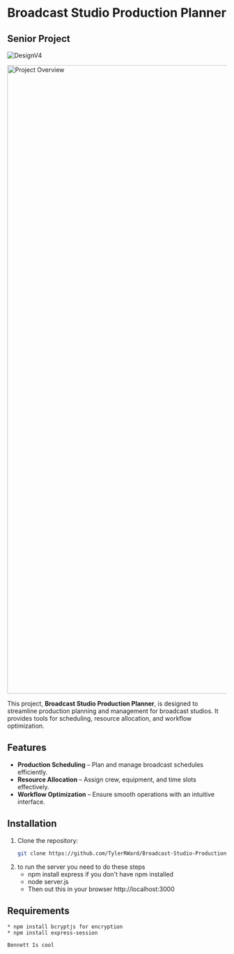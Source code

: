 # Broadcast Studio Production Planner
## Senior Project

![DesignV4](https://github.com/user-attachments/assets/0da4b4d8-6820-484b-8cba-f9b5f7414d88)


<img width="1440" alt="Project Overview" src="https://github.com/user-attachments/assets/4fa3a5ac-fd72-4d5d-b607-b76cf941321f" />



This project, **Broadcast Studio Production Planner**, is designed to streamline production planning and management for broadcast studios. It provides tools for scheduling, resource allocation, and workflow optimization.


## Features  
- **Production Scheduling** – Plan and manage broadcast schedules efficiently.  
- **Resource Allocation** – Assign crew, equipment, and time slots effectively.  
- **Workflow Optimization** – Ensure smooth operations with an intuitive interface.  

## Installation  
1. Clone the repository:  
   ```bash
   git clone https://github.com/TylerRWard/Broadcast-Studio-Production-Planner.git
2. to run the server you need to do these steps
    * npm install express if you don't have npm installed
    * node server.js
    * Then out this in your browser http://localhost:3000

## Requirements
    * npm install bcryptjs for encryption
    * npm install express-session

    Bennett Is cool
    
